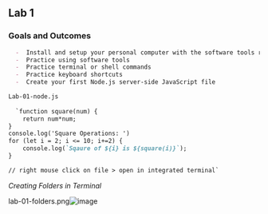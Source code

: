## Lab 1

### Goals and Outcomes

```markdown
  -  Install and setup your personal computer with the software tools required for this course
  -  Practice using software tools
  -  Practice terminal or shell commands
  -  Practice keyboard shortcuts
  -  Create your first Node.js server-side JavaScript file

Lab-01-node.js
 
  `function square(num) {
    return num*num;
}
console.log('Square Operations: ')
for (let i = 2; i <= 10; i+=2) {
    console.log(`Sqaure of ${i} is ${square(i)}`);
}

// right mouse click on file > open in integrated terminal`

```
*Creating Folders in Terminal*

lab-01-folders.png![image](https://user-images.githubusercontent.com/84113983/120707927-c1fe1400-c46f-11eb-8685-f4dc13f8cb39.png)


